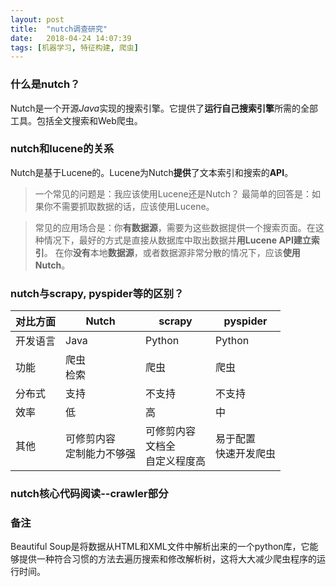 ```yaml
---
layout: post
title:  "nutch调查研究"
date:   2018-04-24 14:07:39
tags: [机器学习, 特征构建, 爬虫]
---
```



### 什么是nutch？
Nutch是一个开源*Java*实现的搜索引擎。它提供了**运行自己搜索引擎**所需的全部工具。包括全文搜索和Web爬虫。
### nutch和lucene的关系
Nutch是基于Lucene的。Lucene为Nutch**提供**了文本索引和搜索的**API**。
>一个常见的问题是：我应该使用Lucene还是Nutch？
>最简单的回答是：如果你不需要抓取数据的话，应该使用Lucene。

>常见的应用场合是：你**有数据源**，需要为这些数据提供一个搜索页面。在这种情况下，最好的方式是直接从数据库中取出数据并**用Lucene API建立索引**。
>在你**没有**本地**数据源**，或者数据源非常分散的情况下，应该**使用Nutch**。

### nutch与scrapy, pyspider等的区别？
|  对比方面  |  Nutch  |  scrapy  |  pyspider  |
| --- | --- | --- | --- |
| 开发语言 | Java | Python | Python |
| 功能   |爬虫<br>检索|爬虫|爬虫|
| 分布式  |支持|不支持|不支持|
| 效率   |低|高|中|
| 其他 |可修剪内容<br>定制能力不够强|可修剪内容<br>文档全<br>自定义程度高|易于配置<br>快速开发爬虫|

### nutch核心代码阅读--crawler部分

### 备注
  Beautiful Soup是将数据从HTML和XML文件中解析出来的一个python库，它能够提供一种符合习惯的方法去遍历搜索和修改解析树，这将大大减少爬虫程序的运行时间。
